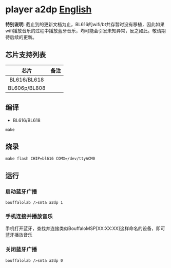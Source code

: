# player a2dp [English](README.md)

**特别说明**: 截止到的更新文档为止，BL616的wifi/bt共存暂时没有移植，因此如果wifi播放音乐的过程中播放蓝牙音乐，均可能会引发未知异常，反之如此。敬请期待后续的更新。

## 芯片支持列表

|      芯片        | 备注    |
|:----------------:|:------:|
|BL616/BL618       |        |
|BL606p/BL808      |        |

## 编译

- BL616/BL618

```
make
```

## 烧录

```
make flash CHIP=bl616 COMX=/dev/ttyACM0
```

## 运行

### 启动蓝牙广播

```
bouffalolab />smta a2dp 1
```

### 手机连接并播放音乐
手机打开蓝牙，查找并连接类似BouffaloMSP[XX:XX:XX]这样命名的设备，即可蓝牙播放音乐

### 关闭蓝牙广播

```
bouffalolab />smta a2dp 0
```
